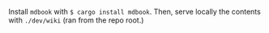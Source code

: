Install `mdbook` with `$ cargo install mdbook`.
Then, serve locally the contents with `./dev/wiki` (ran from the repo root.)
